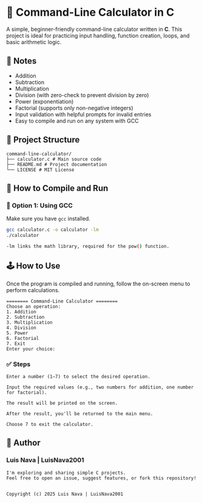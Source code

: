 # 🧮 Command-Line Calculator in C

A simple, beginner-friendly command-line calculator written in **C**. This project is ideal for practicing input handling, function creation, loops, and basic arithmetic logic.

## 📌 Notes

- Addition
- Subtraction
- Multiplication
- Division (with zero-check to prevent division by zero)
- Power (exponentiation)
- Factorial (supports only non-negative integers)
- Input validation with helpful prompts for invalid entries
- Easy to compile and run on any system with GCC

## 📁 Project Structure
```
command-line-calculator/
├── calculator.c # Main source code
├── README.md # Project documentation
└── LICENSE # MIT License
```

## 🚀 How to Compile and Run

### 🔧 Option 1: Using GCC

 Make sure you have `gcc` installed.

```bash
gcc calculator.c -o calculator -lm
./calculator

-lm links the math library, required for the pow() function.
```

## 🕹️ How to Use
 Once the program is compiled and running, follow the on-screen menu to perform calculations.

```
======== Command-Line Calculator ========
Choose an operation:
1. Addition
2. Subtraction
3. Multiplication
4. Division
5. Power
6. Factorial
7. Exit
Enter your choice:
```

### ✅ Steps
```
Enter a number (1–7) to select the desired operation.

Input the required values (e.g., two numbers for addition, one number for factorial).

The result will be printed on the screen.

After the result, you'll be returned to the main menu.

Choose 7 to exit the calculator.
```

## 👤 Author

### Luis Nava | LuisNava2001
```
I'm exploring and sharing simple C projects.
Feel free to open an issue, suggest features, or fork this repository!


Copyright (c) 2025 Luis Nava | LuisNava2001
```
